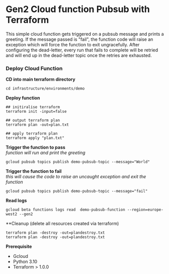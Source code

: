 # Gen2 Cloud function Pubsub with Terraform

This simple cloud function gets triggered on a pubsub message and prints a greeting. If the message passed is "fail", the function code will raise an exception which will force the function to exit ungracefully.
After configuring the dead-letter, every run that fails to complete will be retried and will end up in the dead-letter topic once the retries are exhausted.

### Deploy Cloud Function  

**CD into main terraform directory**
```shell
cd infrastructure/environments/demo
```

**Deploy function**

```shell
## initiralise terraform
terraform init -input=false

## output terraform plan
terraform plan -out=plan.txt

## apply terraform plan
terraform apply "plan.txt"

```

**Trigger the function to pass**  
*function will run and print the greeting*
```shell
gcloud pubsub topics publish demo-pubsub-topic --message="World"
```

**Trigger the function to fail**  
*this will cause the code to raise an uncaught exception and exit the function*
```shell
gcloud pubsub topics publish demo-pubsub-topic --message="fail"
```

**Read logs**
```shell
gcloud beta functions logs read  demo-pubsub-function --region=europe-west2 --gen2
```

**Cleanup (delete all resources created via terraform)  
```shell
terraform plan -destroy -out=plandestroy.txt
terraform plan -destroy -out=plandestroy.txt
```

**Prerequisite**  
* Gcloud  
* Python 3.10  
* Terraform > 1.0.0